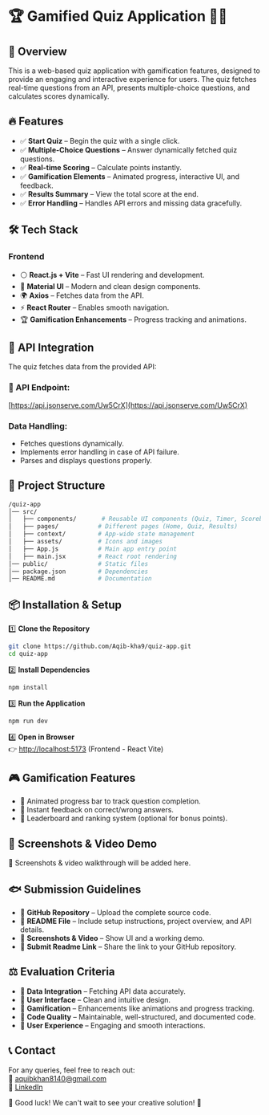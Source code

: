 # 🏆 Gamified Quiz Application 🧠🚀

## 📌 Overview

This is a web-based quiz application with gamification features, designed to provide an engaging and interactive experience for users. The quiz fetches real-time questions from an API, presents multiple-choice questions, and calculates scores dynamically.

## 🔥 Features

- ✅ **Start Quiz** – Begin the quiz with a single click.
- ✅ **Multiple-Choice Questions** – Answer dynamically fetched quiz questions.
- ✅ **Real-time Scoring** – Calculate points instantly.
- ✅ **Gamification Elements** – Animated progress, interactive UI, and feedback.
- ✅ **Results Summary** – View the total score at the end.
- ✅ **Error Handling** – Handles API errors and missing data gracefully.

## 🛠️ Tech Stack

### Frontend

- ⚪ **React.js + Vite** – Fast UI rendering and development.
- 🎨 **Material UI** – Modern and clean design components.
- 🌍 **Axios** – Fetches data from the API.
- ⚡ **React Router** – Enables smooth navigation.
- 🏆 **Gamification Enhancements** – Progress tracking and animations.

## 🚀 API Integration

The quiz fetches data from the provided API:

### 📱 API Endpoint:

[https://api.jsonserve.com/Uw5CrX](https://api.jsonserve.com/Uw5CrX)

### Data Handling:

- Fetches questions dynamically.
- Implements error handling in case of API failure.
- Parses and displays questions properly.

## 📂 Project Structure

```bash
/quiz-app
│── src/
│   ├── components/       # Reusable UI components (Quiz, Timer, Scoreboard)
│   ├── pages/           # Different pages (Home, Quiz, Results)
│   ├── context/         # App-wide state management
│   ├── assets/          # Icons and images
│   ├── App.js           # Main app entry point
│   ├── main.jsx         # React root rendering
│── public/              # Static files
│── package.json         # Dependencies
│── README.md            # Documentation
```
## 📦 Installation & Setup

1️⃣ **Clone the Repository**  
```bash
git clone https://github.com/Aqib-kha9/quiz-app.git
cd quiz-app
```

2️⃣ **Install Dependencies**  
```bash
npm install
```

3️⃣ **Run the Application**  
```bash
npm run dev
```

4️⃣ **Open in Browser**  
👉 [http://localhost:5173](http://localhost:5173) (Frontend - React Vite)

## 🎮 Gamification Features

- 🔹 Animated progress bar to track question completion.
- 🔹 Instant feedback on correct/wrong answers.
- 🔹 Leaderboard and ranking system (optional for bonus points).

## 📸 Screenshots & Video Demo

🔗 Screenshots & video walkthrough will be added here.

## 🐟 Submission Guidelines

- 🔹 **GitHub Repository** – Upload the complete source code.
- 🔹 **README File** – Include setup instructions, project overview, and API details.
- 🔹 **Screenshots & Video** – Show UI and a working demo.
- 🔹 **Submit Readme Link** – Share the link to your GitHub repository.

## ⚖️ Evaluation Criteria

- 🔹 **Data Integration** – Fetching API data accurately.
- 🔹 **User Interface** – Clean and intuitive design.
- 🔹 **Gamification** – Enhancements like animations and progress tracking.
- 🔹 **Code Quality** – Maintainable, well-structured, and documented code.
- 🔹 **User Experience** – Engaging and smooth interactions.

## 📞 Contact

For any queries, feel free to reach out:  
📧 aquibkhan8140@gmail.com  
🔗 [LinkedIn](https://www.linkedin.com/in/aqib-kha9)

🚀 Good luck! We can't wait to see your creative solution! 🎯
```
